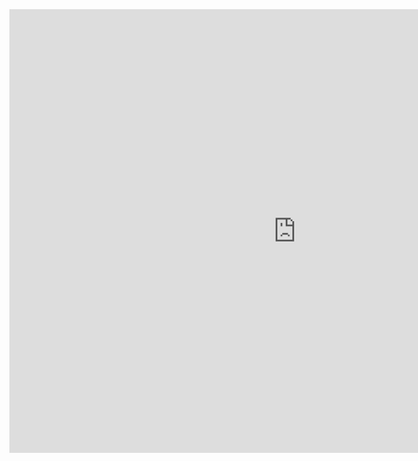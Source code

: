 <iframe src="https://onedrive.live.com/embed?cid=32BCEDC5DE52272C&amp;resid=32BCEDC5DE52272C%211990&amp;authkey=AEID1VH2n6LXn-4&amp;em=2&amp;wdAr=1.3333333333333333&amp;wdEaa=1" width="1026px" height="793px" frameborder="0">Dit is een ingesloten <a target="_blank" href="https://office.com">Microsoft Office</a>-presentatiebestand dat mogelijk is gemaakt met <a target="_blank" href="https://office.com/webapps">Office</a>.</iframe>
